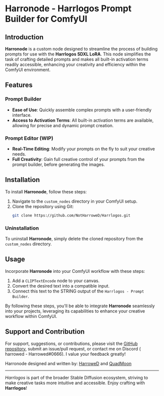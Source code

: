 
# Harronode - Harrlogos Prompt Builder for ComfyUI

## Introduction
**Harronode** is a custom node designed to streamline the process of building prompts for use with the **Harrlogos SDXL LoRA**. This node simplifies the task of crafting detailed prompts and makes all built-in activation terms readily accessible, enhancing your creativity and efficiency within the ComfyUI environment.

## Features

### Prompt Builder
- **Ease of Use**: Quickly assemble complex prompts with a user-friendly interface.
- **Access to Activation Terms**: All built-in activation terms are available, allowing for precise and dynamic prompt creation.

### Prompt Editor (WIP)
- **Real-Time Editing**: Modify your prompts on the fly to suit your creative needs.
- **Full Creativity**: Gain full creative control of your prompts from the prompt builder, before generating the images. 

## Installation

To install **Harronode**, follow these steps:

1. Navigate to the `custom_nodes` directory in your ComfyUI setup.
2. Clone the repository using Git:
   ```bash
   git clone https://github.com/NotHarroweD/Harrlogos.git
   ```

### Uninstallation

To uninstall **Harronode**, simply delete the cloned repository from the `custom_nodes` directory.

## Usage

Incorporate **Harronode** into your ComfyUI workflow with these steps:

1. Add a `CLIPTextEncode` node to your canvas.
2. Convert the desired text into a compatible input.
3. Connect this text to the STRING output of the `Harrlogos - Prompt Builder`.

By following these steps, you'll be able to integrate **Harronode** seamlessly into your projects, leveraging its capabilities to enhance your creative workflow within ComfyUI.

## Support and Contribution

For support, suggestions, or contributions, please visit the [GitHub repository](https://github.com/NotHarroweD/Harrlogos), submit an issue/pull request, or contact me on Discord ( harrowed - Harrowed#0666). I value your feedback greatly!

Harronode designed and written by:
[HarroweD](https://github.com/NotHarroweD) and [QuadMoon](https://github.com/traugdor)

---

*Harrlogos* is part of the broader Stable Diffusion ecosystem, striving to make creative tasks more intuitive and accessible. Enjoy crafting with **Harrlogos**!
```
